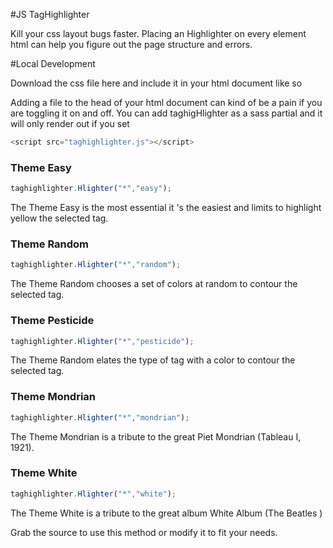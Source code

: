 #JS TagHighlighter

Kill your css layout bugs faster.
Placing an Highlighter on every element html can help you figure out the page structure and errors. 


#Local Development

Download  the css file here   and include it in your html document like so

 <script src="taghighlighter.js"></script>

Adding a file to the head of your html document can kind of be a pain if you are toggling it on and off. You can add taghigHlighter as a sass partial and it will only render out if you set

```javascript
<script src="taghighlighter.js"></script>
```

### Theme Easy
```javascript
taghighlighter.Hlighter("*","easy");
```
The Theme Easy  is the most essential it 's the easiest and limits to highlight yellow the selected tag.


### Theme Random
```javascript
taghighlighter.Hlighter("*","random"); 
```
The Theme Random  chooses a set of colors at random to contour  the selected tag.

### Theme Pesticide
```javascript
taghighlighter.Hlighter("*","pesticide"); 
```
The Theme Random  elates the type of tag with a color to contour  the selected tag.


### Theme Mondrian
```javascript
taghighlighter.Hlighter("*","mondrian");
```
The Theme Mondrian is a tribute to the great Piet Mondrian (Tableau I, 1921).

### Theme White
```javascript
taghighlighter.Hlighter("*","white");
```
The Theme White is a tribute to the great album  White Album (The Beatles )

  


 Grab the source   to use this method or modify it to fit your needs. 
